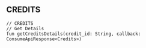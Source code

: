 ## CREDITS

    // CREDITS
    // Get Details
    fun getCreditsDetails(credit_id: String, callback: ConsumeApiResponse<Credits>)